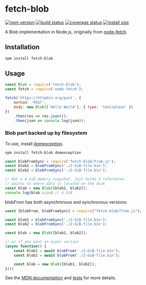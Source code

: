 # fetch-blob

[![npm version][npm-image]][npm-url]
[![build status][ci-image]][ci-url]
[![coverage status][codecov-image]][codecov-url]
[![install size][install-size-image]][install-size-url]

A Blob implementation in Node.js, originally from [node-fetch](https://github.com/node-fetch/node-fetch).

## Installation

```sh
npm install fetch-blob
```

## Usage

```js
const Blob = require('fetch-blob');
const fetch = require('node-fetch');

fetch('https://httpbin.org/post', {
    method: 'POST',
    body: new Blob(['Hello World'], { type: 'text/plain' })
})
    .then(res => res.json());
    .then(json => console.log(json));
```

### Blob part backed up by filesystem
To use, install [domexception](https://github.com/jsdom/domexception).

```sh
npm install fetch-blob domexception
```

```js
const blobFromSync = require('fetch-blob/from.js');
const blob1 = blobFromSync('./2-GiB-file.bin');
const blob2 = blobFromSync('./2-GiB-file.bin');

// Not a 4 GiB memory snapshot, just holds 3 references
// points to where data is located on the disk
const blob = new Blob([blob1, blob2]);
console.log(blob.size) // 4 GiB
```

blobFrom has both asynchronous and synchronous versions:

```js
const {blobFrom, blobFromSync} = require("fetch-blob/from.js");

const blob1 = blobFromSync('./2-GiB-file.bin');
const blob2 = blobFromSync('./2-GiB-file.bin');

const blob = new Blob([blob1, blob2]);

// or if you want an async version
(async function() {
    const blob1 = await blobFrom('./2-GiB-file.bin');
    const blob2 = await blobFrom('./2-GiB-file.bin');

    const blob = new Blob([blob1, blob2]);
}())
```

See the [MDN documentation](https://developer.mozilla.org/en-US/docs/Web/API/Blob) and [tests](https://github.com/node-fetch/fetch-blob/blob/master/test.js) for more details.

[npm-image]: https://flat.badgen.net/npm/v/fetch-blob
[npm-url]: https://www.npmjs.com/package/fetch-blob
[ci-image]: https://github.com/node-fetch/fetch-blob/workflows/CI/badge.svg
[ci-url]: https://github.com/node-fetch/fetch-blob/actions
[codecov-image]: https://flat.badgen.net/codecov/c/github/node-fetch/fetch-blob/master
[codecov-url]: https://codecov.io/gh/node-fetch/fetch-blob
[install-size-image]: https://flat.badgen.net/packagephobia/install/fetch-blob
[install-size-url]: https://packagephobia.now.sh/result?p=fetch-blob
